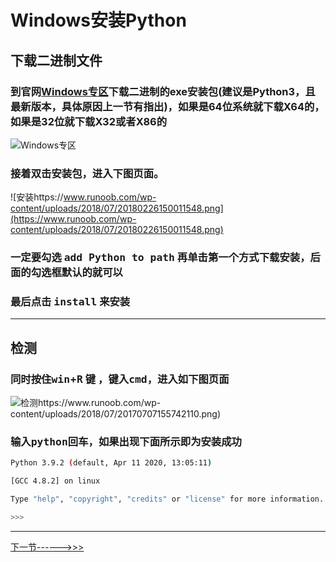 # Windows安装Python
## 下载二进制文件
### 到官网[Windows专区](https://www.python.org/downloads/windows/)下载二进制的exe安装包(建议是Python3，且最新版本，具体原因上一节有指出)，如果是64位系统就下载X64的，如果是32位就下载X32或者X86的
![Windows专区](https://www.runoob.com/wp-content/uploads/2018/07/A0ADAB69-1DA6-409B-AF85-DA2FC7E0B57F.png)

### 接着双击安装包，进入下图页面。
![安装https://www.runoob.com/wp-content/uploads/2018/07/20180226150011548.png](https://www.runoob.com/wp-content/uploads/2018/07/20180226150011548.png)
### 一定要勾选 <kbd>add Python to path</kbd> 再单击第一个方式下载安装，后面的勾选框默认的就可以
### 最后点击 <kbd>install</kbd> 来安装  

***
## 检测
### 同时按住<kbd>win</kbd>+<kbd>R</kbd> 键 ，键入<kbd>cmd</kbd>，进入如下图页面
![检测https://www.runoob.com/wp-content/uploads/2018/07/20170707155742110.png)](https://www.runoob.com/wp-content/uploads/2018/07/20170707155742110.png)
### 输入<kbd>python</kbd>回车，如果出现下面所示即为安装成功
```sh
Python 3.9.2 (default, Apr 11 2020, 13:05:11) 

[GCC 4.8.2] on linux

Type "help", "copyright", "credits" or "license" for more information.

>>>
```

***
[下一节------>>>](https://github.com/jychenger/Python-From-Introduction-to-Mastery/blob/main/day1/Day3.md)

